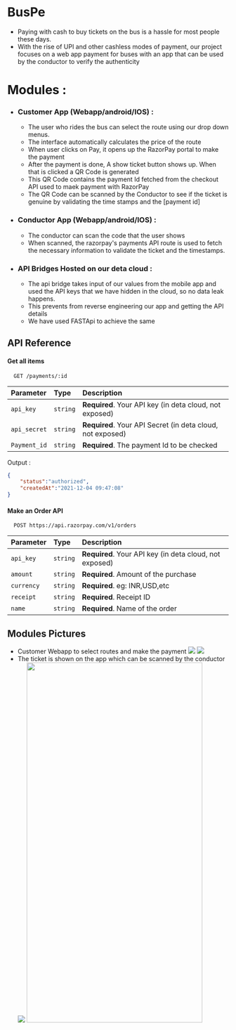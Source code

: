 # BusPe

- Paying with cash to buy tickets on the bus is a hassle for most people these days.
- With the rise of UPI and other cashless modes of payment, our project focuses on a web app payment for buses with an app that can be used by the conductor to verify the authenticity

# Modules :
- ### Customer App (Webapp/android/IOS) : 
  - The user who rides the bus can select the route using our drop down menus.
  - The interface automatically calculates the price of the route
  - When user clicks on Pay, it opens up the RazorPay portal to make the payment
  - After the payment is done, A show ticket button shows up. When that is clicked a QR Code is generated
  - This QR Code contains the payment Id fetched from the checkout API used to maek payment with RazorPay
  - The QR Code can be scanned by the Conductor to see if the ticket is genuine by validating the time stamps and the [payment id]
- ### Conductor App (Webapp/android/IOS) :
   - The conductor can scan the code that the user shows
   - When scanned, the razorpay's payments API route is used to fetch the necessary information 
     to validate the ticket and the timestamps.

- ### API Bridges Hosted on our deta cloud :
   - The api bridge takes input of our values from the mobile app and used the API keys that we have hidden in the cloud, so no data leak happens.
   - This prevents from reverse engineering our app and getting the API details
   - We have used FASTApi to achieve the same

## API Reference

#### Get all items

```http
  GET /payments/:id
```

| Parameter | Type     | Description                |
| :-------- | :------- | :------------------------- |
| `api_key` | `string` | **Required**. Your API key (in deta cloud, not exposed) |
| `api_secret` | `string` | **Required**. Your API Secret (in deta cloud, not exposed)|
| `Payment_id` | `string` | **Required**. The payment Id to be checked  |

Output : 
```json
{
    "status":"authorized",
    "createdAt":"2021-12-04 09:47:08"
}
```
#### Make an Order API

```http
  POST https://api.razorpay.com/v1/orders
```

| Parameter | Type     | Description                       |
| :-------- | :------- | :-------------------------------- |
| `api_key` | `string` | **Required**. Your API key (in deta cloud, not exposed) |
| `amount`      | `string` | **Required**. Amount of the purchase |
| `currency`      | `string` | **Required**. eg: INR,USD,etc |
| `receipt`      | `string` | **Required**. Receipt ID |
| `name`      | `string` | **Required**. Name of the order|



## Modules Pictures
- Customer Webapp to select routes and make the payment
<img src="demo/rzp1.png"> <img src="demo/rzp3.png">
- The ticket is shown on the app which can be scanned by the conductor
<img src="demo/rzp2.png"> <img src="demo/rzp4.jpeg" height="820" width="400">




